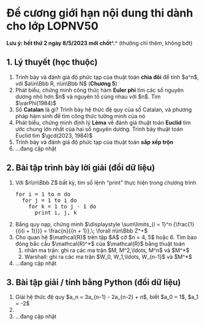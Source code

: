 # Đề cương giới hạn nội dung thi dành cho lớp LOPNV50
**Lưu ý: hết thứ 2 ngày 8/5/2023 mới chốt^.^** (thường chỉ thêm, không bớt)

## 1. Lý thuyết (học thuộc)
<ol>
  <li>Trình bày và đánh giá độ phức tạp của thuật toán <b>chia đôi</b> để tính $a^n$, với $a\in\Bbb R, n\in\Bbb N$ (<b>Chương 5</b>)</li>
  <li>Phát biểu, chứng minh công thức hàm <b>Euler phi</b> tìm các số nguyên dương nhỏ hơn $n$ và nguyên tố cùng nhau với $n$. Tìm $\varPhi(1984)$</li>
  <li>Số <b>Catalan</b> là gì? Trình bày hệ thức đệ quy của số Catalan, và phương pháp hàm sinh để tìm công thức tường minh của nó</li>
  <li>Phát biểu, chứng minh định lý <b>Léma</b> về đánh giá thuật toán <b>Euclid</b> tìm ước chung lớn nhất của hai số nguyên dương. Trình bày thuật toán Euclid tìm $\gcd(2023, 1984)$</li>
  <li>Trình bày và đánh giá độ phức tạp của thuật toán <b>sắp xếp trộn</b></li>
  <li>...đang cập nhật</li>
</ol>

## 2. Bài tập trình bày lời giải (đổi dữ liệu)
<ol>
  <li>Với $n\in\Bbb Z$ bất kỳ, tìm số  lệnh <q>print</q> thực hiện trong chương trình
<pre>
for i = 1 to n do
  for j = 1 to i do
    for k = 1 to j - 1 do
      print i, j, k
</pre>
  </li>
  <li>Bằng quy nạp, chứng minh $\displaystyle \sum\limits_{i = 1}^n {\frac{1}{{i(i + 1)}}}  = \frac{n}{{n + 1}},\; \forall n\in\Bbb Z^+$</li>
  <li>Cho quan hệ $\mathcal{R}$ trên tập $A$ cỡ $n = 4, 5$ hoặc 6. Tìm bao đóng bắc cầu $\mathcal{R}^*$ của $\mathcal{R}$ bằng thuật toán
    <ol>
      <li>nhân ma trận: ghi ra các ma trận $M, M^2,\ldots, M^n$ và $M^*$</li>
      <li>Warshall: ghi ra các ma trận $W_0, W_1,\ldots, W_{n-1}$ và $M^*$</li>
    </ol>
  </li>
  <li>...đang cập nhật</li>
</ol>

## 3. Bài tập giải / tính bằng Python (đổi dữ liệu)
<ol>
  <li>Giải hệ thức đệ quy $a_n = 3a_{n-1} - 2a_{n-2} + n$, biết $a_0 = 1$, $a_1 = -2$</li>
  <li></li>
  <li>...đang cập nhật</li>
</ol>
